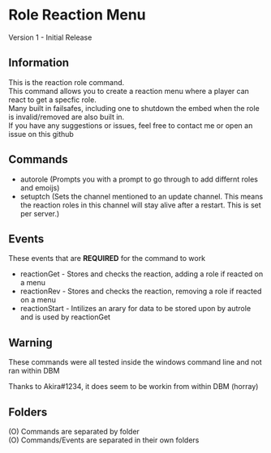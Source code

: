 # Role Reaction Menu
Version 1 - Initial Release

## Information
This is the reaction role command.  
This command allows you to create a reaction menu where a player can react to get a specfic role.  
Many built in failsafes, including one to shutdown the embed when the role is invalid/removed are also built in.  
If you have any suggestions or issues, feel free to contact me or open an issue on this github  

## Commands
- autorole (Prompts you with a prompt to go through to add differnt roles and emoijs)
- setuptch (Sets the channel mentioned to an update channel. This means the reaction roles in this channel will stay alive after a restart. This is set per server.)

## Events
These events that are **REQUIRED** for the command to work

- reactionGet - Stores and checks the reaction, adding a role if reacted on a menu
- reactionRev - Stores and checks the reaction, removing a role if reacted on a menu
- reactionStart - Intilizes an arary for data to be stored upon by autrole and is used by reactionGet

## Warning
These commands were all tested inside the windows command line and not ran within DBM

Thanks to Akira#1234, it does seem to be workin from within DBM (horray)

## Folders
(O) Commands are separated by folder  
(O) Commands/Events are separated in their own folders


